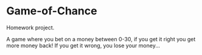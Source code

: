 # Game-of-Chance
Homework project.


A game where you bet on a money between 0-30, if you get it right you get more money back! If you get it wrong, you lose your money...
